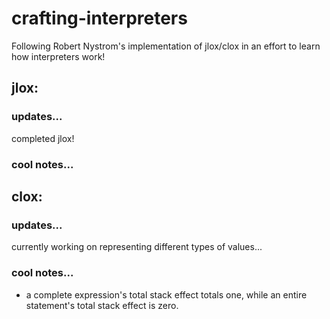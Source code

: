 # crafting-interpreters
Following Robert Nystrom's implementation of jlox/clox in an effort to learn how interpreters work!

## jlox:

### updates...
completed jlox!

### cool notes...

## clox:

### updates...
currently working on representing different types of values...

### cool notes...
- a complete expression's total stack effect totals one, while an entire statement's total stack effect is zero.
